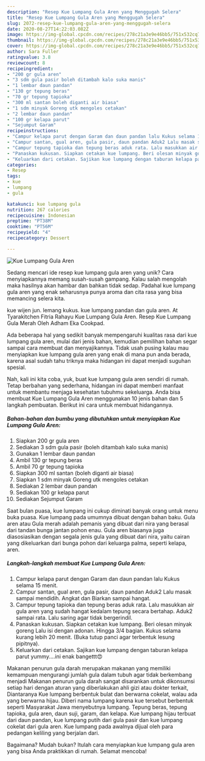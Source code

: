 ```yaml
---
description: "Resep Kue Lumpang Gula Aren yang Menggugah Selera"
title: "Resep Kue Lumpang Gula Aren yang Menggugah Selera"
slug: 2072-resep-kue-lumpang-gula-aren-yang-menggugah-selera
date: 2020-08-27T14:22:03.082Z
image: https://img-global.cpcdn.com/recipes/278c21a3e9e46bb5/751x532cq70/kue-lumpang-gula-aren-foto-resep-utama.jpg
thumbnail: https://img-global.cpcdn.com/recipes/278c21a3e9e46bb5/751x532cq70/kue-lumpang-gula-aren-foto-resep-utama.jpg
cover: https://img-global.cpcdn.com/recipes/278c21a3e9e46bb5/751x532cq70/kue-lumpang-gula-aren-foto-resep-utama.jpg
author: Sara Fuller
ratingvalue: 3.8
reviewcount: 8
recipeingredient:
- "200 gr gula aren"
- "3 sdm gula pasir boleh ditambah kalo suka manis"
- "1 lembar daun pandan"
- "130 gr tepung beras"
- "70 gr tepung tapioka"
- "300 ml santan boleh diganti air biasa"
- "1 sdm minyak Goreng utk mengoles cetakan"
- "2 lembar daun pandan"
- "100 gr kelapa parut"
- "Sejumput Garam"
recipeinstructions:
- "Campur kelapa parut dengan Garam dan daun pandan lalu Kukus selama 15 menit."
- "Campur santan, gual aren, gula pasir, daun pandan Aduk2 Lalu masak sampai mendidih. Angkat dan Biarkan sampai hangat."
- "Campur tepung tapioka dan tepung beras aduk rata. Lalu masukkan air gula aren yang sudah hangat kedalam tepung secara bertahap. Aduk2 sampai rata. Lalu saring agar tidak bergerindil."
- "Panaskan kukusan. Siapkan cetakan kue lumpang. Beri olesan minyak goreng Lalu isi dengan adonan. Hingga 3/4 bagian. Kukus selama kurang lebih 20 menit. (Buka tutup panci agar terbentuk lesung pipitnya)."
- "Keluarkan dari cetakan. Sajikan kue lumpang dengan taburan kelapa parut yummy....ini enak bangettt😍"
categories:
- Resep
tags:
- kue
- lumpang
- gula

katakunci: kue lumpang gula 
nutrition: 267 calories
recipecuisine: Indonesian
preptime: "PT38M"
cooktime: "PT56M"
recipeyield: "4"
recipecategory: Dessert

---
```



![Kue Lumpang Gula Aren](https://img-global.cpcdn.com/recipes/278c21a3e9e46bb5/751x532cq70/kue-lumpang-gula-aren-foto-resep-utama.jpg)

Sedang mencari ide resep kue lumpang gula aren yang unik? Cara menyiapkannya memang susah-susah gampang. Kalau salah mengolah maka hasilnya akan hambar dan bahkan tidak sedap. Padahal kue lumpang gula aren yang enak seharusnya punya aroma dan cita rasa yang bisa memancing selera kita.

kue wijen jun. lemang kukus. kue lumpang pandan dan gula aren. At Tyarakitchen Fitria Rahayu Kue Lumpang Gula Aren. Resep Kue Lumpang Gula Merah Oleh Adham Eka Cookpad.

Ada beberapa hal yang sedikit banyak mempengaruhi kualitas rasa dari kue lumpang gula aren, mulai dari jenis bahan, kemudian pemilihan bahan segar sampai cara membuat dan menyajikannya. Tidak usah pusing kalau mau menyiapkan kue lumpang gula aren yang enak di mana pun anda berada, karena asal sudah tahu triknya maka hidangan ini dapat menjadi suguhan spesial.


Nah, kali ini kita coba, yuk, buat kue lumpang gula aren sendiri di rumah. Tetap berbahan yang sederhana, hidangan ini dapat memberi manfaat untuk membantu menjaga kesehatan tubuhmu sekeluarga. Anda bisa membuat Kue Lumpang Gula Aren menggunakan 10 jenis bahan dan 5 langkah pembuatan. Berikut ini cara untuk membuat hidangannya.

<!--inarticleads1-->

##### Bahan-bahan dan bumbu yang dibutuhkan untuk menyiapkan Kue Lumpang Gula Aren:

1. Siapkan 200 gr gula aren
1. Sediakan 3 sdm gula pasir (boleh ditambah kalo suka manis)
1. Gunakan 1 lembar daun pandan
1. Ambil 130 gr tepung beras
1. Ambil 70 gr tepung tapioka
1. Siapkan 300 ml santan (boleh diganti air biasa)
1. Siapkan 1 sdm minyak Goreng utk mengoles cetakan
1. Sediakan 2 lembar daun pandan
1. Sediakan 100 gr kelapa parut
1. Sediakan Sejumput Garam


Saat bulan puasa, kue lumpang ini cukup diminati banyak orang untuk menu buka puasa. Kue lumpang pada umumnya dibuat dengan bahan baku. Gula aren atau Gula merah adalah pemanis yang dibuat dari nira yang berasal dari tandan bunga jantan pohon enau. Gula aren biasanya juga diasosiasikan dengan segala jenis gula yang dibuat dari nira, yaitu cairan yang dikeluarkan dari bunga pohon dari keluarga palma, seperti kelapa, aren. 

<!--inarticleads2-->

##### Langkah-langkah membuat Kue Lumpang Gula Aren:

1. Campur kelapa parut dengan Garam dan daun pandan lalu Kukus selama 15 menit.
1. Campur santan, gual aren, gula pasir, daun pandan Aduk2 Lalu masak sampai mendidih. Angkat dan Biarkan sampai hangat.
1. Campur tepung tapioka dan tepung beras aduk rata. Lalu masukkan air gula aren yang sudah hangat kedalam tepung secara bertahap. Aduk2 sampai rata. Lalu saring agar tidak bergerindil.
1. Panaskan kukusan. Siapkan cetakan kue lumpang. Beri olesan minyak goreng Lalu isi dengan adonan. Hingga 3/4 bagian. Kukus selama kurang lebih 20 menit. (Buka tutup panci agar terbentuk lesung pipitnya).
1. Keluarkan dari cetakan. Sajikan kue lumpang dengan taburan kelapa parut yummy....ini enak bangettt😍


Makanan penurun gula darah merupakan makanan yang memiliki kemampuan mengurangi jumlah gula dalam tubuh agar tidak berkembang menjadi Makanan penurun gula darah sangat disarankan untuk dikonsumsi setiap hari dengan aturan yang diberlakukan ahli gizi atau dokter terkait, Diantaranya Kue lumpang berbentuk bulat dan berwarna cokelat, walau ada yang berwarna hijau. Diberi nama lumpang karena kue tersebut berbentuk seperti Masyarakat Jawa menyebutnya lumpang. Tepung beras, tepung tapioka, gula aren, daun suji, garam, dan kelapa. Kue lumpang hijau terbuat dari daun pandan, kue lumpang putih dari gula pasir dan kue lumpang cokelat dari gula aren. Kue lumpang pada awalnya dijual oleh para pedangan keliling yang berjalan dari. 

Bagaimana? Mudah bukan? Itulah cara menyiapkan kue lumpang gula aren yang bisa Anda praktikkan di rumah. Selamat mencoba!

